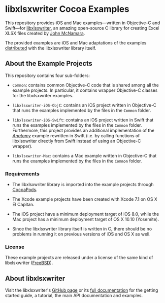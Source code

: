 # libxlsxwriter Cocoa Examples

This repository provides iOS and Mac examples—written in Objective-C and Swift—for [libxlsxwriter](https://github.com/jmcnamara/libxlsxwriter), an amazing open-source C library for creating Excel XLSX files created by [John McNamara](https://github.com/jmcnamara).

The provided examples are iOS and Mac adaptations of the examples [distributed](http://libxlsxwriter.github.io/examples.html) with the libxlsxwriter library itself.

## About the Example Projects

This repository contains four sub-folders:

- `Common`: contains common Objective-C code that is shared among all the example projects. In particular, it contains wrapper Objective-C classes for the libxlsxwriter examples.

- `libxlsxwriter-iOS-ObjC`: contains an iOS project written in Objective-C that runs the examples implemented by the files in the `Common` folder. 

- `libxlsxwriter-iOS-Swift`: contains an iOS project written in Swift that runs the examples implemented by the files in the `Common` folder. Furthermore, this project provides an additional implementation of the [*Anatomy*](http://libxlsxwriter.github.io/anatomy_8c-example.html) example rewritten in Swift (i.e. by calling functions of libxlsxwriter directly from Swift instead of using an Objective-C wrapper).

- `libxlsxwriter-Mac`: contains a Mac example written in Objective-C that runs the examples implemented by the files in the `Common` folder.

### Requirements

- The libxlsxwriter library is imported into the example projects through [CocoaPods](https://cocoapods.org).

- The Xcode example projects have been created with Xcode 7.1 on OS X El Capitan‎.

- The iOS project have a minimum deployment target of iOS 8.0, while the Mac project has a minimum deployment target of OS X 10.10 (Yosemite).

- Since the libxlsxwriter library itself is written in C, there should be no problems in running it on previous versions of iOS and OS X as well.

### License

These example projects are released under a license of the same kind of libxlsxwriter ([FreeBSD](LICENSE)).

## About libxlsxwriter

Visit the libxlsxwriter's [GitHub page](https://github.com/jmcnamara/libxlsxwriter) or its [full documentation](http://libxlsxwriter.github.io) for the getting started guide, a tutorial, the main API documentation and examples.